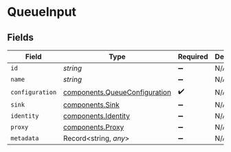 # QueueInput


## Fields

| Field                                                                          | Type                                                                           | Required                                                                       | Description                                                                    |
| ------------------------------------------------------------------------------ | ------------------------------------------------------------------------------ | ------------------------------------------------------------------------------ | ------------------------------------------------------------------------------ |
| `id`                                                                           | *string*                                                                       | :heavy_minus_sign:                                                             | N/A                                                                            |
| `name`                                                                         | *string*                                                                       | :heavy_minus_sign:                                                             | N/A                                                                            |
| `configuration`                                                                | [components.QueueConfiguration](../../models/components/queueconfiguration.md) | :heavy_check_mark:                                                             | N/A                                                                            |
| `sink`                                                                         | [components.Sink](../../models/components/sink.md)                             | :heavy_minus_sign:                                                             | N/A                                                                            |
| `identity`                                                                     | [components.Identity](../../models/components/identity.md)                     | :heavy_minus_sign:                                                             | N/A                                                                            |
| `proxy`                                                                        | [components.Proxy](../../models/components/proxy.md)                           | :heavy_minus_sign:                                                             | N/A                                                                            |
| `metadata`                                                                     | Record<string, *any*>                                                          | :heavy_minus_sign:                                                             | N/A                                                                            |